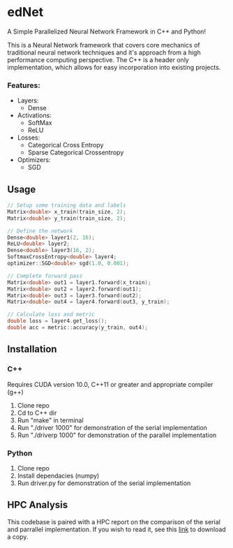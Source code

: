 # edNet
A Simple Parallelized Neural Network Framework in C++ and Python! 

This is a Neural Network framework that covers core mechanics of traditional neural network techniques and it's approach from a high performance computing perspective. The C++ is a header only implementation, which allows for easy incorporation into existing projects. 

### Features:
- Layers:
  - Dense
- Activations:
  - SoftMax
  - ReLU
- Losses:
  - Categorical Cross Entropy
  - Sparse Categorical Crossentropy
- Optimizers:
  - SGD
  
## Usage
```cpp
// Setup some training data and labels
Matrix<double> x_train(train_size, 2);
Matrix<double> y_train(train_size, 2);

// Define the network
Dense<double> layer1(2, 16);
ReLU<double> layer2;
Dense<double> layer3(16, 2);
SoftmaxCrossEntropy<double> layer4;
optimizer::SGD<double> sgd(1.0, 0.001);

// Complete forward pass
Matrix<double> out1 = layer1.forward(x_train);
Matrix<double> out2 = layer2.forward(out1);
Matrix<double> out3 = layer3.forward(out2);
Matrix<double> out4 = layer4.forward(out3, y_train);

// Calculate loss and metric
double loss = layer4.get_loss();
double acc = metric::accuracy(y_train, out4);
```

## Installation
### C++
Requires CUDA version 10.0, C++11 or greater and appropriate compiler (g++)
1) Clone repo
2) Cd to C++ dir
3) Run "make" in terminal
4) Run "./driver 1000" for demonstration of the serial implementation
5) Run "./driverp 1000" for demonstration of the parallel implementation

### Python
1) Clone repo
2) Install dependacies (numpy)
3) Run driver.py for demonstration of the serial implementation

## HPC Analysis
This codebase is paired with a HPC report on the comparison of the serial and parrallel implementation. If you wish to read it, see this [link](https://1drv.ms/b/s!AvEmHRWzO1jBktMaZQwF5cUF7JfKOQ?e=w9ue8b) to download a copy. 

